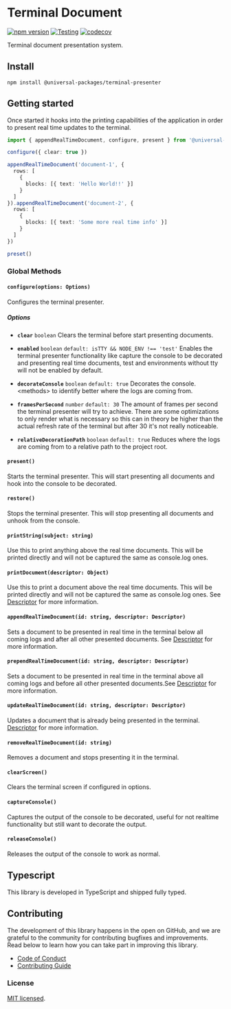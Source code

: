 # Terminal Document

[![npm version](https://badge.fury.io/js/@universal-packages%2Fterminal-presenter.svg)](https://www.npmjs.com/package/@universal-packages/terminal-presenter)
[![Testing](https://github.com/universal-packages/universal-terminal-presenter/actions/workflows/testing.yml/badge.svg)](https://github.com/universal-packages/universal-terminal-presenter/actions/workflows/testing.yml)
[![codecov](https://codecov.io/gh/universal-packages/universal-terminal-presenter/branch/main/graph/badge.svg?token=CXPJSN8IGL)](https://codecov.io/gh/universal-packages/universal-terminal-presenter)

Terminal document presentation system.

## Install

```shell
npm install @universal-packages/terminal-presenter
```

## Getting started

Once started it hooks into the printing capabilities of the application in order to present real time updates to the terminal.

```typescript
import { appendRealTimeDocument, configure, present } from '@universal-packages/terminal-presenter'

configure({ clear: true })

appendRealTimeDocument('document-1', {
  rows: [
    {
      blocks: [{ text: 'Hello World!!' }]
    }
  ]
}).appendRealTimeDocument('document-2', {
  rows: [
    {
      blocks: [{ text: 'Some more real time info' }]
    }
  ]
})

preset()
```

### Global Methods

#### `configure(options: Options)`

Configures the terminal presenter.

##### Options

- **`clear`** `boolean`
  Clears the terminal before start presenting documents.

- **`enabled`** `boolean` `default: isTTY && NODE_ENV !== 'test'`
  Enables the terminal presenter functionality like capture the console to be decorated and presenting real time documents, test and environments without tty will not be enabled by default.

- **`decorateConsole`** `boolean` `default: true`
  Decorates the console.\<methods\> to identify better where the logs are coming from.

- **`framesPerSecond`** `number` `default: 30`
  The amount of frames per second the terminal presenter will try to achieve. There are some optimizations to only render what is necessary so this can in theory be higher than the actual refresh rate of the terminal but after 30 it's not really noticeable.

- **`relativeDecorationPath`** `boolean` `default: true`
  Reduces where the logs are coming from to a relative path to the project root.

#### `present()`

Starts the terminal presenter. This will start presenting all documents and hook into the console to be decorated.

#### `restore()`

Stops the terminal presenter. This will stop presenting all documents and unhook from the console.

#### `printString(subject: string)`

Use this to print anything above the real time documents. This will be printed directly and will not be captured the same as console.log ones.

#### `printDocument(descriptor: Object)`

Use this to print a document above the real time documents. This will be printed directly and will not be captured the same as console.log ones. See [Descriptor](https://github.com/universal-packages/universal-terminal-document?tab=readme-ov-file#descriptor) for more information.

#### `appendRealTimeDocument(id: string, descriptor: Descriptor)`

Sets a document to be presented in real time in the terminal below all coming logs and after all other presented documents. See [Descriptor](https://github.com/universal-packages/universal-terminal-document?tab=readme-ov-file#descriptor) for more information.

#### `prependRealTimeDocument(id: string, descriptor: Descriptor)`

Sets a document to be presented in real time in the terminal above all coming logs and before all other presented documents.See [Descriptor](https://github.com/universal-packages/universal-terminal-document?tab=readme-ov-file#descriptor) for more information.

#### `updateRealTimeDocument(id: string, descriptor: Descriptor)`

Updates a document that is already being presented in the terminal. [Descriptor](https://github.com/universal-packages/universal-terminal-document?tab=readme-ov-file#descriptor) for more information.

#### `removeRealTimeDocument(id: string)`

Removes a document and stops presenting it in the terminal.

#### `clearScreen()`

Clears the terminal screen if configured in options.

#### `captureConsole()`

Captures the output of the console to be decorated, useful for not realtime functionality but still want to decorate the output.

#### `releaseConsole()`

Releases the output of the console to work as normal.

## Typescript

This library is developed in TypeScript and shipped fully typed.

## Contributing

The development of this library happens in the open on GitHub, and we are grateful to the community for contributing bugfixes and improvements. Read below to learn how you can take part in improving this library.

- [Code of Conduct](./CODE_OF_CONDUCT.md)
- [Contributing Guide](./CONTRIBUTING.md)

### License

[MIT licensed](./LICENSE).
